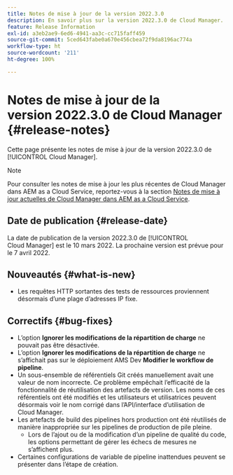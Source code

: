 ```yaml
---
title: Notes de mise à jour de la version 2022.3.0
description: En savoir plus sur la version 2022.3.0 de Cloud Manager.
feature: Release Information
exl-id: a3eb2ae9-6ed6-4941-aa3c-cc715faff459
source-git-commit: 5ced643fabe0a670e456cbea72f9da8196ac774a
workflow-type: ht
source-wordcount: '211'
ht-degree: 100%

---
```


# Notes de mise à jour de la version 2022.3.0 de Cloud Manager {#release-notes}

Cette page présente les notes de mise à jour de la version 2022.3.0 de [!UICONTROL Cloud Manager].

>[!NOTE]
>
>Pour consulter les notes de mise à jour les plus récentes de Cloud Manager dans AEM as a Cloud Service, reportez-vous à la section [Notes de mise à jour actuelles de Cloud Manager dans AEM as a Cloud Service](https://experienceleague.adobe.com/fr/docs/experience-manager-cloud-service/content/release-notes/cloud-manager/current).

## Date de publication {#release-date}

La date de publication de la version 2022.3.0 de [!UICONTROL Cloud Manager] est le 10 mars 2022. La prochaine version est prévue pour le 7 avril 2022.

## Nouveautés {#what-is-new}

* Les requêtes HTTP sortantes des tests de ressources proviennent désormais d’une plage d’adresses IP fixe.


## Correctifs {#bug-fixes}

* L’option **Ignorer les modifications de la répartition de charge** ne pouvait pas être désactivée.
* L’option **Ignorer les modifications de la répartition de charge** ne s’affichait pas sur le déploiement AMS Dev **Modifier le workflow de pipeline**.
* Un sous-ensemble de référentiels Git créés manuellement avait une valeur de nom incorrecte. Ce problème empêchait l’efficacité de la fonctionnalité de réutilisation des artefacts de version. Les noms de ces référentiels ont été modifiés et les utilisateurs et utilisatrices peuvent désormais voir le nom corrigé dans l’API/interface d’utilisation de Cloud Manager.
* Les artefacts de build des pipelines hors production ont été réutilisés de manière inappropriée sur les pipelines de production de pile pleine.
   * Lors de l’ajout ou de la modification d’un pipeline de qualité du code, les options permettant de gérer les échecs de mesures ne s’affichent plus.
* Certaines configurations de variable de pipeline inattendues peuvent se présenter dans l’étape de création.
